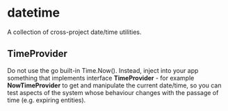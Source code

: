 # datetime
A collection of cross-project date/time utilities.

## TimeProvider
Do not use the go built-in Time.Now(). Instead, inject into your app something
that implements interface **TimeProvider**  - for example **NowTimeProvider**
to get and manipulate the current date/time, so you can test aspects of the
system whose behaviour changes with the passage of time (e.g. expiring entities).
